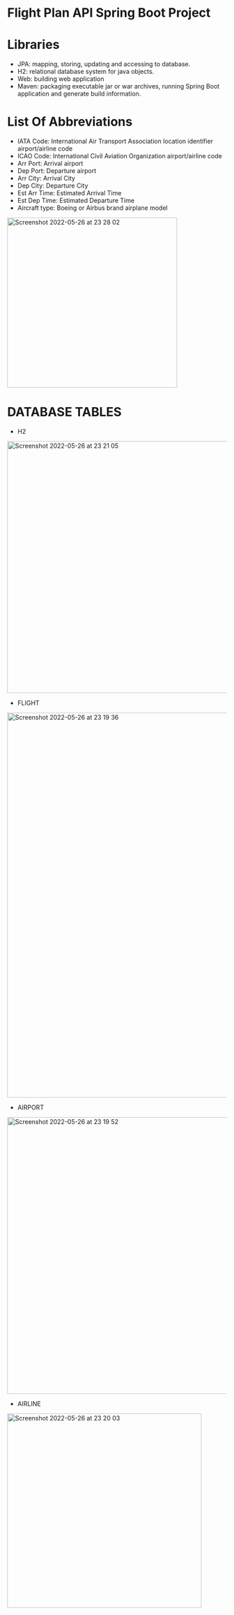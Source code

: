 # Flight Plan API Spring Boot Project

# Libraries
* JPA: mapping, storing, updating and accessing to database.
* H2: relational database system for java objects.
* Web: building web application
* Maven: packaging executable jar or war archives, running Spring Boot application and generate build information.

# List Of Abbreviations

* IATA Code: International Air Transport Association location identifier airport/airline code
* ICAO Code: International Civil Aviation Organization airport/airline code
* Arr Port: Arrival airport
* Dep Port: Departure airport
* Arr City: Arrival City
* Dep City: Departure City
* Est Arr Time: Estimated Arrival Time
* Est Dep Time: Estimated Departure Time
* Aircraft type: Boeing or Airbus brand airplane model


<img width="390" alt="Screenshot 2022-05-26 at 23 28 02" src="https://user-images.githubusercontent.com/69975085/170574645-9774c5d4-b57f-43c0-9788-9794787b85ab.png">



# DATABASE TABLES

* H2


<img width="578" alt="Screenshot 2022-05-26 at 23 21 05" src="https://user-images.githubusercontent.com/69975085/170573591-5577cb38-f525-45be-9a44-a1252e08904c.png">



* FLIGHT


<img width="883" alt="Screenshot 2022-05-26 at 23 19 36" src="https://user-images.githubusercontent.com/69975085/170573617-57c81cac-3b44-4864-b516-fc5da5e6b561.png">



* AIRPORT

<img width="635" alt="Screenshot 2022-05-26 at 23 19 52" src="https://user-images.githubusercontent.com/69975085/170573660-8fa382cf-118d-4be5-8c6e-b8687a563ba6.png">




* AIRLINE


<img width="446" alt="Screenshot 2022-05-26 at 23 20 03" src="https://user-images.githubusercontent.com/69975085/170573711-84ff84d3-a8ef-4817-aab0-1f2dae5d8277.png">

